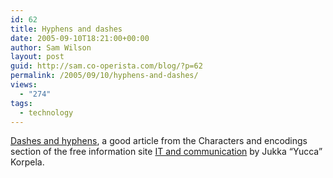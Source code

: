 ```yaml
---
id: 62
title: Hyphens and dashes
date: 2005-09-10T18:21:00+00:00
author: Sam Wilson
layout: post
guid: http://sam.co-operista.com/blog/?p=62
permalink: /2005/09/10/hyphens-and-dashes/
views:
  - "274"
tags:
  - technology
---
```

[Dashes and hyphens](http://www.cs.tut.fi/~jkorpela/dashes.html#linebreaks), a good article from the Characters and encodings section of the free information site [IT and communication](http://www.cs.tut.fi/~jkorpela/indexen.html) by Jukka &#8220;Yucca&#8221; Korpela.